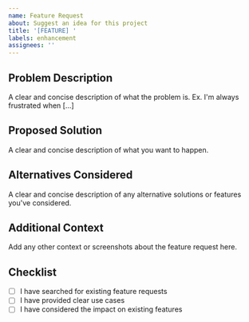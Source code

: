 ```yaml
---
name: Feature Request
about: Suggest an idea for this project
title: '[FEATURE] '
labels: enhancement
assignees: ''
---
```


## Problem Description
<!-- Describe the problem you're trying to solve -->
A clear and concise description of what the problem is. Ex. I'm always frustrated when [...]

## Proposed Solution
<!-- Describe the solution you'd like -->
A clear and concise description of what you want to happen.

## Alternatives Considered
<!-- Describe any alternative solutions or features you've considered -->
A clear and concise description of any alternative solutions or features you've considered.

## Additional Context
<!-- Add any other context or screenshots about the feature request here -->
Add any other context or screenshots about the feature request here.

## Checklist
<!-- Please check all applicable items -->
- [ ] I have searched for existing feature requests
- [ ] I have provided clear use cases
- [ ] I have considered the impact on existing features